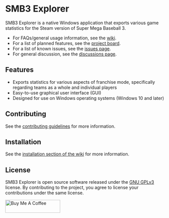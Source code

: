 # SMB3 Explorer

SMB3 Explorer is a native Windows application that exports various game statistics for the Steam version of Super Mega Baseball 3.

- For FAQs/general usage information, see the [wiki](https://github.com/tbrittain/SMB3Explorer/wiki).
- For a list of planned features, see the [project board](https://github.com/users/tbrittain/projects/5/views/1).
- For a list of known issues, see the [issues page](https://github.com/tbrittain/SMB3Explorer/issues?q=is%3Aopen+is%3Aissue+label%3Abug).
- For general discussion, see the [discussions page](https://github.com/tbrittain/SMB3Explorer/discussions).

## Features

- Exports statistics for various aspects of franchise mode, specifically regarding teams as a whole and individual players
- Easy-to-use graphical user interface (GUI)
- Designed for use on Windows operating systems (Windows 10 and later)

## Contributing

See the [contributing guidelines](https://github.com/tbrittain/SMB3Explorer/blob/main/CONTRIBUTING.md) for more information.

## Installation

See the [installation section of the wiki](https://github.com/tbrittain/SMB3Explorer/wiki/Installation) for more information.

## License

SMB3 Explorer is open source software released under the [GNU GPLv3](https://github.com/tbrittain/SMB3Explorer/blob/main/LICENSE) license.
By contributing to the project, you agree to license your contributions under the same license.

<a href="https://www.buymeacoffee.com/tbrittain" target="_blank"><img src="https://cdn.buymeacoffee.com/buttons/default-yellow.png" alt="Buy Me A Coffee" height="41" width="174"></a>